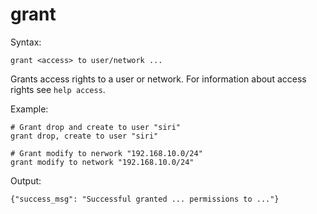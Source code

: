 grant
=====

Syntax:

	grant <access> to user/network ...
	
Grants access rights to a user or network. For information about access rights
see `help access`.

Example:

	# Grant drop and create to user "siri"
	grant drop, create to user "siri"
	
	# Grant modify to nerwork "192.168.10.0/24"
	grant modify to network "192.168.10.0/24"


Output:

	{"success_msg": "Successful granted ... permissions to ..."}
	